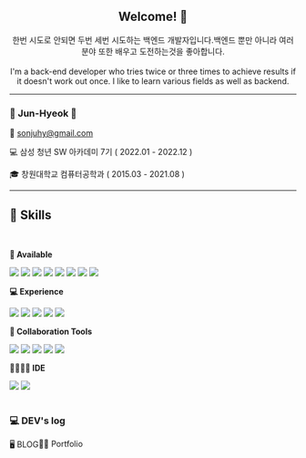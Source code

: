 <div align="center">
<h2>Welcome! 🎉 </h3> 

<p>
  한번 시도로 안되면 두번 세번 시도하는 백엔드 개발자입니다.백엔드 뿐만 아니라 여러 분야 또한 배우고 도전하는것을 좋아합니다.
  <br/>
  <br/>
  I'm a back-end developer who tries twice or three times to achieve results if it doesn't work out once. I like to learn various fields as well as backend.
</p>
</div>

<hr/>
<h3>👋 Jun-Hyeok 👋</h3> 

📧 sonjuhy@gmail.com

💻 삼성 청년 SW 아카데미 7기 ( 2022.01 - 2022.12 )

🎓 창원대학교 컴퓨터공학과 ( 2015.03 - 2021.08 )
<hr/>

<h2> 🔨 Skills </h2>
<br/>
<div style="display:flex; flex-direction:column; align-items:flex-start;">
  <!-- AVALIABLE -->
    <p><strong>🌈 Available</strong></p>
    <div>
        <img src="https://img.shields.io/badge/JAVA-007396?style=flat-square&logo=java&logoColor=white"/>
        <img src="https://img.shields.io/badge/SpringBoot-6DB33F?style=flat-square&logo=Spring&logoColor=white"/>
        <img src="https://img.shields.io/badge/Ubuntu-e95420?style=flat-square&logo=ubuntu&logoColor=white"/>
        <img src="https://img.shields.io/badge/Nginx-009639?style=flat-square&logo=nginx&logoColor=white"/>
        <img src="https://img.shields.io/badge/MySQL-4479A1?style=flat-square&logo=mysql&logoColor=white"/>
        <img src="https://img.shields.io/badge/MQTT(Mosquitto)-660066?style=flat-square&logo=mqtt&logoColor=white"/>
        <img src="https://img.shields.io/badge/Git-f05032?style=flat-square&logo=git&logoColor=white"/>
        <img src="https://img.shields.io/badge/Android(JAVA)-3ddc84?style=flat-square&logo=android&logoColor=white"/> 
    </div>
    <!-- Experienced -->
    <p><strong>💻 Experience</strong></p>
    <div>
        <img src="https://img.shields.io/badge/Python-3776AB?style=flat-square&logo=python&logoColor=white"> 
        <img src="https://img.shields.io/badge/JavaScript-F7DF1E?style=flat-square&logo=javascript&logoColor=black"> 
        <img src="https://img.shields.io/badge/SpringSecurity-6DB33F?style=flat-square&logo=springsecurity&logoColor=white">
        <img src="https://img.shields.io/badge/Kafka-231F20?style=flat-square&logo=apachekafka&logoColor=white">
        <img src="https://img.shields.io/badge/Next.js-000000?style=flat-square&logo=nextdotjs&logoColor=white">
    </div>
    <!-- Collaboration Tools -->
    <p><strong>🔮 Collaboration Tools</strong></p>
    <div>
      <img src="https://img.shields.io/badge/Git-F05032?style=flat-square&logo=git&logoColor=white"/>
      <img src="https://img.shields.io/badge/Gitlab-FC6D26?style=flat-square&logo=gitlab&logoColor=white"/>
      <img src="https://img.shields.io/badge/GitHub-181717?style=flat-square&logo=GitHub&logoColor=white"/>
      <img src="https://img.shields.io/badge/Notion-000000?style=flat-square&logo=notion&logoColor=white"/>
      <img src="https://img.shields.io/badge/Jira-0052CC?style=flat-square&logo=jirasoftware&logoColor=white"/>
    </div>
    <!-- IDE -->
    <p><strong>👨‍👩‍👧‍👦 IDE</strong></p>
    <div>
      <img src="https://img.shields.io/badge/IntelliJ IDEA-000000?style=flat-square&logo=IntelliJ IDEA&logoColor=white"/>
      <img src="https://img.shields.io/badge/Visual Studio Code-007ACC?style=flat-square&logo=Visual Studio Code&logoColor=white"/>
    </div>
  <br>
</div>

<h3> 💻 DEV's log</h3>
<div style="display:flex; flex-direction:row;">
  <a href="https://sonjuhy.tistory.com/" style="text-decoration: none">🖥️ BLOG</a> 
  <br/>
  <a href="https://sonjuhy.github.io/Portfolio/" style="text-decoration: none">👨‍💻 Portfolio</a>  
</div>
<br>
